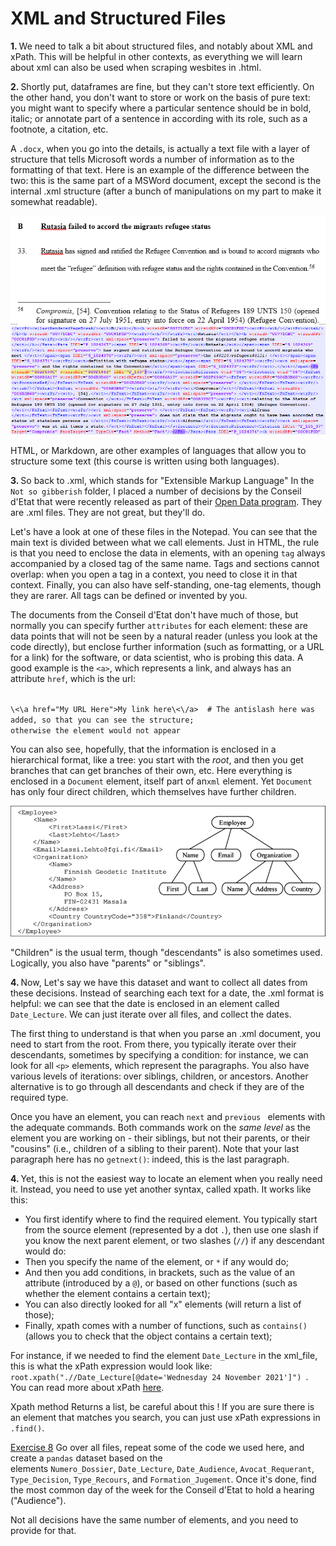 # XML and Structured Files

<b>1. </b> We need to talk a bit about structured files, and notably about XML and xPath. This will be helpful in 
other contexts, as everything we will learn about xml can also be used when scraping wesbites in .html.

<b>2. </b> Shortly put, dataframes are fine, but they can't store text efficiently. On the other hand, you don't 
want to store or work on the basis of pure text: you might want to specify where a particular sentence should be in 
bold, italic; or annotate part of a sentence in according with its role, such as a footnote, a citation, etc. 

A `.docx`, when you go into the details, is actually a text file with a layer of structure that tells Microsoft words a 
number of information as to the formatting of that text. Here is an example of the difference between the two: this 
is the same part of a MSWord document, except the second is the internal .xml structure (after a bunch of 
manipulations on my part to make it somewhat readable).

![](../Data/Images/img_1.png)
![](../Data/Images/img.png)

HTML, or Markdown, are other examples of languages that allow you to structure some text (this course is written 
using both languages).

<b>3. </b> So back to .xml, which stands for "Extensible Markup Language" In the `Not so gibberish` folder, I placed a number of decisions by the 
Conseil d'Etat that were recently released as part of their <a href="https://opendata.conseil-etat.fr/">Open Data program</a>. They 
are .xml files. They are not great, but they'll do.

Let's have a look at one of these files in the Notepad. You can see that the main text is divided between what we 
call elements. Just in HTML, the rule is that you need to enclose the data in elements, with an opening `tag` always 
accompanied by a closed tag of the same name. Tags and sections cannot overlap: when you open a tag in a context, 
you need to close it in that context. Finally, you can also have self-standing, one-tag elements, though they are 
rarer. All tags can be defined or invented by you.

The documents from the Conseil d'Etat don't have much of those, but normally you can specify further `attributes` for each element: these are data points that will not be seen by a natural reader (unless you look at the code directly), but enclose 
further information (such as formatting, or a URL for a link) for the software, or data scientist, who is probing this 
data. A good example is the <code>\<a></a></code>, which represents a link, and always has an attribute `href`, which 
is the url:

<code>
\<\a href="My URL Here">My link here\<\/a>  # The antislash here was added, so that you can see the structure; 
otherwise the element would not appear
</code>

You can also see, hopefully, that the information is enclosed in a hierarchical format, like a tree: you start with 
the <i>root</i>, and then you get branches that can get branches of their own, etc. Here everything is enclosed in a 
`Document` element, itself part of an`xml` element. Yet `Document` has only four direct children, which themselves 
have further children.

![](../Data/Images/img_2.png)

"Children" is the usual term, though "descendants" is also sometimes used. Logically, you also have "parents" or 
"siblings".

<b>4. </b>Now, Let's say we have this dataset and want to collect all dates from these decisions. Instead of searching 
each text for a date, the .xml format is helpful: we can see that the date is enclosed in an element called 
`Date_Lecture`. We can just iterate over all files, and collect the dates.

The first thing to understand is that when you parse an .xml document, you need to start from the root. From there, you typically iterate over their descendants, sometimes by specifying a condition: for 
instance, we can look for all `<p>` elements, which represent the paragraphs. You also have various levels of 
iterations: over siblings, children, or ancestors. Another alternative is to go through  all descendants and check 
if they are of the required type.

Once you have an element, you can reach `next` and `previous ` elements with the adequate commands. Both commands 
work on the <i>same level</i> as the element you are working on - their siblings, but not their parents, or their 
"cousins" (i.e., children of a sibling to their parent). Note that your last paragraph here has no `getnext()`: indeed, this is the last paragraph.

<b>4. </b> Yet, this is not the easiest way to locate an element when you really need it. Instead, you need to use 
yet another syntax, called xpath. It works like this:

<ul><li>You first identify where to find the required element. You typically start from the source element 
(represented by a dot <code>.</code>), then use one slash if you know the next parent element, or two slashes 
(<code>//</code>) if any descendant would do:</li>
    <li>Then you specify the name of the element, or <code>*</code> if any would do;</li>
    <li>And then you add conditions, in brackets, such as the value of an attribute (introduced by a <code>@</code>),
or based on other functions (such as whether the element contains a certain text);</li>
<li>You can also directly looked for all "x" elements (will return a list of those);</li>
    <li>Finally, xpath comes with a number of functions, such as <code>contains()</code> (allows you to check that 
the object contains a certain text);</li>
    </ul>

For instance, if we needed to find the element `Date_Lecture` in the xml_file, this is what the xPath expression 
would look like: `root.xpath(".//Date_Lecture[@date='Wednesday 24 November 2021']") `. You can read more about xPath 
<a href="https://www.w3schools.com/xml/xpath_syntax.asp">here</a>.

Xpath method Returns a list, be careful about this ! If you are sure there is an element that matches you search, 
you can just use xPath expressions in `.find()`.

<u>Exercise 8</u> Go over all files, repeat some of the code we used here, and create a `pandas` dataset based on the  
elements `Numero_Dossier`, `Date_Lecture`, `Date_Audience`, `Avocat_Requerant`, `Type_Decision`, `Type_Recours`, and
`Formation_Jugement`. 
Once it's done, find the most common day of the week for the Conseil d'Etat to hold a hearing ("Audience").

<div class="hint">Not all decisions have the same number of elements, and you need to provide for that.</div>
